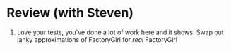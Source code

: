 # Review (with Steven)

1.  Love your tests, you've done a lot of work here and it shows.  Swap out
janky approximations of FactoryGirl for *real* FactoryGirl
